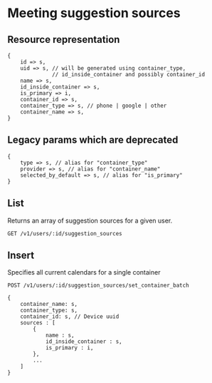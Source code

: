 # Meeting suggestion sources

## Resource representation

    {
        id => s,
        uid => s, // will be generated using container_type,
                  // id_inside_container and possibly container_id
        name => s,
        id_inside_container => s,
        is_primary => i,
        container_id => s,
        container_type => s, // phone | google | other
        container_name => s,
    }

## Legacy params which are deprecated

    {
        type => s, // alias for "container_type"
        provider => s, // alias for "container_name"
        selected_by_default => s, // alias for "is_primary"
    }

## List

Returns an array of suggestion sources for a given user.

    GET /v1/users/:id/suggestion_sources

## Insert

Specifies all current calendars for a single container

    POST /v1/users/:id/suggestion_sources/set_container_batch
    
    {
        container_name: s,
        container_type: s,
        container_id: s, // Device uuid
        sources : [
            {
                name : s,
                id_inside_container : s,
                is_primary : i,
            },
            ...
        ]
    }
